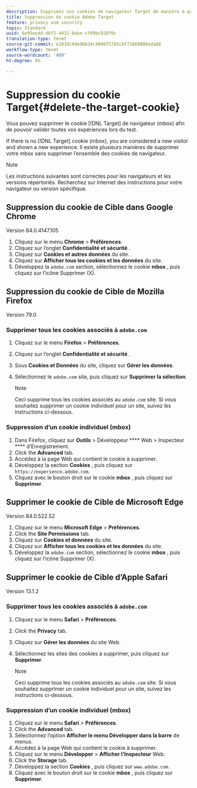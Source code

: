 ```yaml
---
description: Supprimez vos cookies de navigateur Target de manière à pouvoir valider l’ensemble de vos expériences.
title: Suppression du cookie Adobe Target
feature: privacy and security
topic: Standard
uuid: 6e95ee4d-dbf2-4432-8abe-cfd9bc928f0c
translation-type: tm+mt
source-git-commit: e203dc94e9bb34c4090f5795cbf73869808ada88
workflow-type: tm+mt
source-wordcount: '409'
ht-degree: 9%

---
```



# Suppression du cookie Target{#delete-the-target-cookie}

Vous pouvez supprimer le cookie [!DNL Target] de navigateur (mbox) afin de pouvoir valider toutes vos expériences lors du test.

If there is no [!DNL Target] cookie (mbox), you are considered a new visitor and shown a new experience. Il existe plusieurs manières de supprimer votre mbox sans supprimer l’ensemble des cookies de navigateur.

>[!NOTE]
>
>Les instructions suivantes sont correctes pour les navigateurs et les versions répertoriés. Recherchez sur Internet des instructions pour votre navigateur ou version spécifique.

## Suppression du cookie de Cible dans Google Chrome

Version 84.0.4147.105

1. Cliquez sur le menu **Chrome** > **Préférences**.
1. Cliquez sur l’onglet **Confidentialité et sécurité** .
1. Cliquez sur **Cookies et autres données** du site.
1. Cliquez sur **Afficher tous les cookies et les données** du site.
1. Développez la `adobe.com` section, sélectionnez le cookie **mbox** , puis cliquez sur l’icône Supprimer (X).

## Suppression du cookie de Cible de Mozilla Firefox

Version 79.0

### Supprimer tous les cookies associés à `adobe.com`

1. Cliquez sur le menu **Firefox** > **Préférences**.
1. Cliquez sur l’onglet **Confidentialité et sécurité** .
1. Sous **Cookies et Données** du site, cliquez sur **Gérer les données**.
1. Sélectionnez le `adobe.com` site, puis cliquez sur **Supprimer la sélection**.

   >[!NOTE]
   >
   >Ceci supprime tous les cookies associés au `adobe.com` site. Si vous souhaitez supprimer un cookie individuel pour un site, suivez les instructions ci-dessous.

### Suppression d’un cookie individuel (mbox)

1. Dans Firefox, cliquez sur **Outils** > Développeur **** Web > Inspecteur **** d’Enregistrement.
1. Click the **Advanced** tab.
1. Accédez à la page Web qui contient le cookie à supprimer.
1. Développez la section **Cookies** , puis cliquez sur `https://experience.adobe.com`.
1. Cliquez avec le bouton droit sur le cookie **mbox** , puis cliquez sur **Supprimer**.

## Supprimer le cookie de Cible de Microsoft Edge

Version 84.0.522.52

1. Cliquez sur le menu **Microsoft Edge** > **Préférences**.
1. Click the **Site Permissions** tab.
1. Cliquez sur **Cookies et données** du site.
1. Cliquez sur **Afficher tous les cookies et les données** du site.
1. Développez la `adobe.com` section, sélectionnez le cookie **mbox** , puis cliquez sur l’icône Supprimer (X).

## Supprimer le cookie de Cible d’Apple Safari

Version 13.1.2

### Supprimer tous les cookies associés à `adobe.com`

1. Cliquez sur le menu **Safari** > **Préférences**.
1. Click the **Privacy** tab.
1. Cliquez sur **Gérer les données** du site Web.
1. Sélectionnez les sites des cookies à supprimer, puis cliquez sur **Supprimer**.

   >[!NOTE]
   >
   >Ceci supprime tous les cookies associés au `adobe.com` site. Si vous souhaitez supprimer un cookie individuel pour un site, suivez les instructions ci-dessous.

### Suppression d’un cookie individuel (mbox)

1. Cliquez sur le menu **Safari** > **Préférences**.
1. Click the **Advanced** tab.
1. Sélectionnez l’option **Afficher le menu Développer dans la barre** de menus.
1. Accédez à la page Web qui contient le cookie à supprimer.
1. Cliquez sur le menu **Développer** > **Afficher l&#39;Inspecteur** Web.
1. Click the **Storage** tab.
1. Développez la section **Cookies** , puis cliquez sur `www.adobe.com`.
1. Cliquez avec le bouton droit sur le cookie **mbox** , puis cliquez sur **Supprimer**.
